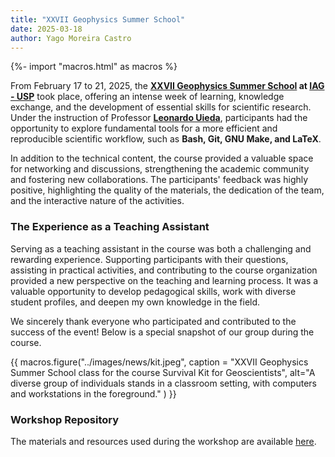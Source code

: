 ```yaml
---
title: "XXVII Geophysics Summer School"
date: 2025-03-18
author: Yago Moreira Castro
---
```


{%- import "macros.html" as macros %}

From February 17 to 21, 2025, the **[XXVII Geophysics Summer School](https://www.iag.usp.br/eventos/curso-extensao-escola-verao-2025) at [IAG - USP](https://www.iag.usp.br/)** took place, offering an intense week of learning, knowledge exchange, and the development of essential skills for scientific research. Under the instruction of Professor **[Leonardo Uieda](https://www.leouieda.com/)**, participants had the opportunity to explore fundamental tools for a more efficient and reproducible scientific workflow, such as **Bash, Git, GNU Make, and LaTeX**.  

In addition to the technical content, the course provided a valuable space for networking and discussions, strengthening the academic community and fostering new collaborations. The participants' feedback was highly positive, highlighting the quality of the materials, the dedication of the team, and the interactive nature of the activities.  

### **The Experience as a Teaching Assistant**  

Serving as a teaching assistant in the course was both a challenging and rewarding experience. Supporting participants with their questions, assisting in practical activities, and contributing to the course organization provided a new perspective on the teaching and learning process. It was a valuable opportunity to develop pedagogical skills, work with diverse student profiles, and deepen my own knowledge in the field.  

We sincerely thank everyone who participated and contributed to the success of the event! Below is a special snapshot of our group during the course.  

{{ macros.figure("../images/news/kit.jpeg", caption = "XXVII Geophysics Summer School class for the course Survival Kit for Geoscientists", alt="A diverse group of individuals stands in a classroom setting, with computers and workstations in the foreground." ) }}

### **Workshop Repository**  

The materials and resources used during the workshop are available [here](https://github.com/compgeolab/kit).
